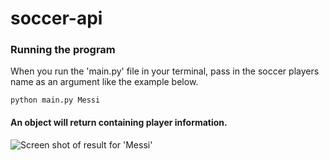 # soccer-api

### Running the program
When you run the 'main.py' file in your terminal, pass in the soccer players name as an argument like the example below.

```
python main.py Messi
```

#### An object will return containing player information.

![Screen shot of result for 'Messi'](Soccer_API/soccer-api.png?raw=true "Result for 'Messi'")